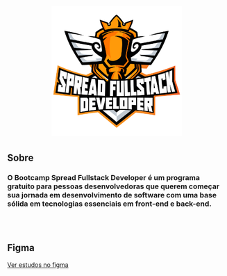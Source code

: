 
<h1 align="center">
    <img width="300" src="./.github/banner.png"/>
</h1>

## Sobre

<h3>O Bootcamp Spread Fullstack Developer é um programa gratuito para pessoas desenvolvedoras que querem começar sua jornada em desenvolvimento de software com uma base sólida em tecnologias essenciais em front-end e back-end.</h3>

<br><br>
## Figma

[Ver estudos no figma](https://www.figma.com/file/V6AdIsDUdXco1nQoTLAP4R)
